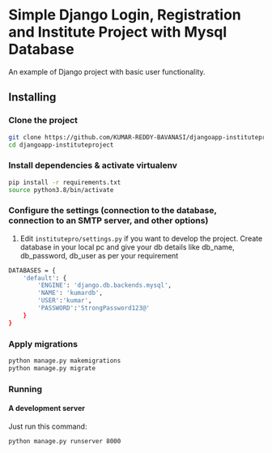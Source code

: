 # Simple Django Login, Registration and Institute Project with Mysql Database

An example of Django project with basic user functionality.

## Installing

### Clone the project

```bash
git clone https://github.com/KUMAR-REDDY-BAVANASI/djangoapp-instituteproject.git
cd djangoapp-instituteproject
```

### Install dependencies & activate virtualenv

```bash
pip install -r requirements.txt
source python3.8/bin/activate
```

### Configure the settings (connection to the database, connection to an SMTP server, and other options)

1. Edit `institutepro/settings.py` if you want to develop the project. Create database in your local pc and give your db details like db_name, db_password, db_user as per your requirement

```bash
DATABASES = {
    'default': {
        'ENGINE': 'django.db.backends.mysql',
        'NAME': 'kumardb',
        'USER':'kumar',
        'PASSWORD':'StrongPassword123@'
    }
}
```

### Apply migrations

```bash
python manage.py makemigrations
python manage.py migrate
```

### Running

#### A development server

Just run this command:

```bash
python manage.py runserver 8000
```